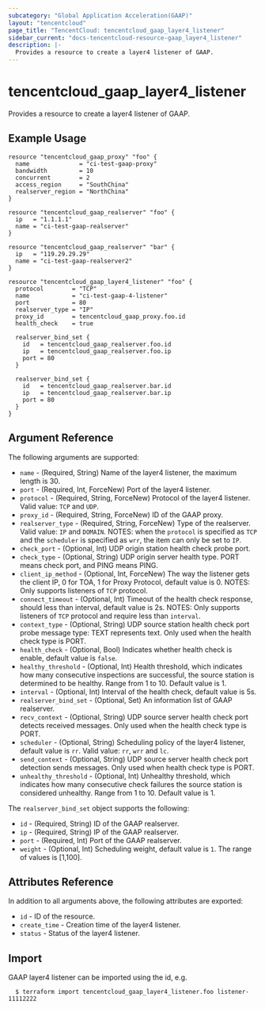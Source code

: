 ```yaml
---
subcategory: "Global Application Acceleration(GAAP)"
layout: "tencentcloud"
page_title: "TencentCloud: tencentcloud_gaap_layer4_listener"
sidebar_current: "docs-tencentcloud-resource-gaap_layer4_listener"
description: |-
  Provides a resource to create a layer4 listener of GAAP.
---
```


# tencentcloud_gaap_layer4_listener

Provides a resource to create a layer4 listener of GAAP.

## Example Usage

```hcl
resource "tencentcloud_gaap_proxy" "foo" {
  name              = "ci-test-gaap-proxy"
  bandwidth         = 10
  concurrent        = 2
  access_region     = "SouthChina"
  realserver_region = "NorthChina"
}

resource "tencentcloud_gaap_realserver" "foo" {
  ip   = "1.1.1.1"
  name = "ci-test-gaap-realserver"
}

resource "tencentcloud_gaap_realserver" "bar" {
  ip   = "119.29.29.29"
  name = "ci-test-gaap-realserver2"
}

resource "tencentcloud_gaap_layer4_listener" "foo" {
  protocol        = "TCP"
  name            = "ci-test-gaap-4-listener"
  port            = 80
  realserver_type = "IP"
  proxy_id        = tencentcloud_gaap_proxy.foo.id
  health_check    = true

  realserver_bind_set {
    id   = tencentcloud_gaap_realserver.foo.id
    ip   = tencentcloud_gaap_realserver.foo.ip
    port = 80
  }

  realserver_bind_set {
    id   = tencentcloud_gaap_realserver.bar.id
    ip   = tencentcloud_gaap_realserver.bar.ip
    port = 80
  }
}
```

## Argument Reference

The following arguments are supported:

* `name` - (Required, String) Name of the layer4 listener, the maximum length is 30.
* `port` - (Required, Int, ForceNew) Port of the layer4 listener.
* `protocol` - (Required, String, ForceNew) Protocol of the layer4 listener. Valid value: `TCP` and `UDP`.
* `proxy_id` - (Required, String, ForceNew) ID of the GAAP proxy.
* `realserver_type` - (Required, String, ForceNew) Type of the realserver. Valid value: `IP` and `DOMAIN`. NOTES: when the `protocol` is specified as `TCP` and the `scheduler` is specified as `wrr`, the item can only be set to `IP`.
* `check_port` - (Optional, Int) UDP origin station health check probe port.
* `check_type` - (Optional, String) UDP origin server health type. PORT means check port, and PING means PING.
* `client_ip_method` - (Optional, Int, ForceNew) The way the listener gets the client IP, 0 for TOA, 1 for Proxy Protocol, default value is 0. NOTES: Only supports listeners of `TCP` protocol.
* `connect_timeout` - (Optional, Int) Timeout of the health check response, should less than interval, default value is 2s. NOTES: Only supports listeners of `TCP` protocol and require less than `interval`.
* `context_type` - (Optional, String) UDP source station health check port probe message type: TEXT represents text. Only used when the health check type is PORT.
* `health_check` - (Optional, Bool) Indicates whether health check is enable, default value is `false`.
* `healthy_threshold` - (Optional, Int) Health threshold, which indicates how many consecutive inspections are successful, the source station is determined to be healthy. Range from 1 to 10. Default value is 1.
* `interval` - (Optional, Int) Interval of the health check, default value is 5s.
* `realserver_bind_set` - (Optional, Set) An information list of GAAP realserver.
* `recv_context` - (Optional, String) UDP source server health check port detects received messages. Only used when the health check type is PORT.
* `scheduler` - (Optional, String) Scheduling policy of the layer4 listener, default value is `rr`. Valid value: `rr`, `wrr` and `lc`.
* `send_context` - (Optional, String) UDP source server health check port detection sends messages. Only used when health check type is PORT.
* `unhealthy_threshold` - (Optional, Int) Unhealthy threshold, which indicates how many consecutive check failures the source station is considered unhealthy. Range from 1 to 10. Default value is 1.

The `realserver_bind_set` object supports the following:

* `id` - (Required, String) ID of the GAAP realserver.
* `ip` - (Required, String) IP of the GAAP realserver.
* `port` - (Required, Int) Port of the GAAP realserver.
* `weight` - (Optional, Int) Scheduling weight, default value is `1`. The range of values is [1,100].

## Attributes Reference

In addition to all arguments above, the following attributes are exported:

* `id` - ID of the resource.
* `create_time` - Creation time of the layer4 listener.
* `status` - Status of the layer4 listener.


## Import

GAAP layer4 listener can be imported using the id, e.g.

```
  $ terraform import tencentcloud_gaap_layer4_listener.foo listener-11112222
```

